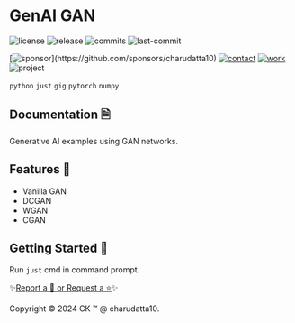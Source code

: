  
# GenAI GAN

<!-- Badges: Project Status GitHub -->
![license](https://flat.badgen.net/static/license/GPL-3.0/blue)
![release](https://flat.badgen.net/github/release/charudatta10/GenAI_GAN)
![commits](https://flat.badgen.net/github/commits/charudatta10/GenAI_GAN)
![last-commit](https://flat.badgen.net/github/last-commit/charudatta10/GenAI_GAN)

[![sponsor](https://flat.badgen.net//static/sponsor/%E2%9D%A4?)](https://github.com/sponsors/charudatta10)
[![contact](https://flat.badgen.net//static/contact/%E2%98%8E)](https://charudatta10.github.io/LinkNet/)
[![work](https://flat.badgen.net//static/portfolio/%F0%9F%96%BF)](https://charudatta10.github.io/Portfolio/)
![project](https://flat.badgen.net///static/project/GenAI_GAN)

<!-- Badges: Tools used -->
`python` `just` `gig` `pytorch` `numpy` 

## Documentation 🗎

Generative AI examples using GAN networks.  

## Features 🌟

- Vanilla GAN 
- DCGAN 
- WGAN 
- CGAN 
 

## Getting Started 🌱

Run `just` cmd in command prompt.

✨[Report a 🐛 or Request a ⭐](https://github.com/charudatta10/laughing-fishstick-GenAiTamago/issues)✨

Copyright :copyright: 2024 CK :tm: @ charudatta10.   

<!-- Acknowledgment, References, Misc -->
